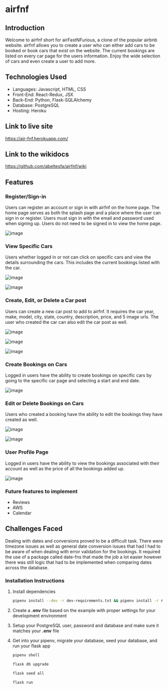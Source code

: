 # airfnf

## Introduction
Welcome to airfnf short for airFastNFurious, a clone of the popular airbnb website. airfnf allows you to create a user who can either add cars to be booked or book cars that exist on the website. The current bookings are listed on every car page for the users information. Enjoy the wide selection of cars and even create a user to add more. 

## Technologies Used
- Languages: Javascript, HTML, CSS
- Front-End: React-Redux, JSX
- Back-End: Python, Flask-SQLAlchemy
- Database: PostgreSQL
- Hosting: Heroku

## Link to live site
https://air-fnf.herokuapp.com/

## Link to the wikidocs
https://github.com/abeltesfa/airfnf/wiki

## Features

### Register/Sign-in
Users can register an account or sign in with airfnf on the home page. The home page serves as both the splash page and a place where the user can sign in or register. Users must sign in with the email and password used when signing up. Users do not need to be signed in to view the home page.

![image](https://user-images.githubusercontent.com/99838762/184603321-717e96fd-e2f8-49fd-88bc-eca94482deef.png)

### View Specific Cars
Users whether logged in or not can click on specific cars and view the details surrounding the cars. This includes the current bookings listed with the car.

![image](https://user-images.githubusercontent.com/99838762/184604206-f6f45f56-df10-4cea-b970-d931ad9af376.png)

![image](https://user-images.githubusercontent.com/99838762/184604282-fa0a03f9-17fe-4ecb-af33-909d9c5b5d35.png)


### Create, Edit, or Delete a Car post
Users can create a new car post to add to airfnf. It requires the car year, make, model, city, state, country, description, price, and 5 image urls. The user who created the car can also edit the car post as well. 

![image](https://user-images.githubusercontent.com/99838762/184605132-a98b179a-e2fe-4ba2-bb2e-5ff22c0f6cee.png)

![image](https://user-images.githubusercontent.com/99838762/184605662-1226e743-17ad-4602-8523-54172c34d4b6.png)

![image](https://user-images.githubusercontent.com/99838762/184605801-6a38b6a6-7136-4266-8cfb-ed7ce8bd6bf4.png)


### Create Bookings on Cars
Logged in users have the ability to create bookings on specific cars by going to the specific car page and selecting a start and end date. 

![image](https://user-images.githubusercontent.com/99838762/184606298-1b894510-5181-4b23-8c56-c0345e85ded9.png)


### Edit or Delete Bookings on Cars
Users who created a booking have the ability to edit the bookings they have created as well. 

![image](https://user-images.githubusercontent.com/99838762/184606700-34a4c0fb-30b6-4c00-afd3-efcb77dbe334.png)

![image](https://user-images.githubusercontent.com/99838762/184606817-fd32f94f-8637-4dde-9397-b2b40af33f30.png)


### User Profile Page
Logged in users have the ability to view the bookings associated with their account as well as the price of all the bookings added up.

![image](https://user-images.githubusercontent.com/99838762/184607078-ec42f9c4-3470-48c0-bd8e-32c176e17807.png)

### Future features to implement
- Reviews
- AWS
- Calendar

## Challenges Faced
Dealing with dates and conversions proved to be a difficult task. There were timezone issues as well as general date conversion issues that had I had to be aware of when dealing with error validation for the bookings. It required the use of a package called date-fns that made the job a lot easier however there was still logic that had to be implemented when comparing dates across the database.

### Installation Instructions
1. Install dependencies

      ```bash
      pipenv install --dev -r dev-requirements.txt && pipenv install -r requirements.txt
      ```

2. Create a **.env** file based on the example with proper settings for your
   development environment
3. Setup your PostgreSQL user, password and database and make sure it matches your **.env** file

4. Get into your pipenv, migrate your database, seed your database, and run your flask app

   ```bash
   pipenv shell
   ```

   ```bash
   flask db upgrade
   ```

   ```bash
   flask seed all
   ```

   ```bash
   flask run
   ```

